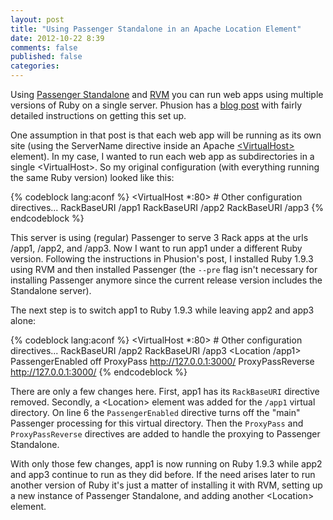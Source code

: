 ```yaml
---
layout: post
title: "Using Passenger Standalone in an Apache Location Element"
date: 2012-10-22 8:39
comments: false
published: false
categories: 
---
```

Using [Passenger Standalone](http://www.modrails.com/documentation/Users%20guide%20Standalone.html) and [RVM](https://rvm.io) you can run web apps using multiple versions of Ruby on a single server. Phusion has a [blog post](http://blog.phusion.nl/2010/09/21/phusion-passenger-running-multiple-ruby-versions/) with fairly detailed instructions on getting this set up.

One assumption in that post is that each web app will be running as its own site (using the ServerName directive inside an Apache [&lt;VirtualHost&gt;](http://httpd.apache.org/docs/2.2/mod/core.html#virtualhost) element). In my case, I wanted to run each web app as subdirectories in a single &lt;VirtualHost&gt;. So my original configuration (with everything running the same Ruby version) looked like this:
<!-- more -->

{% codeblock lang:aconf %}
<VirtualHost *:80>
    # Other configuration directives...
    RackBaseURI /app1
    RackBaseURI /app2
    RackBaseURI /app3
</VirtualHost>
{% endcodeblock %}

This server is using (regular) Passenger to serve 3 Rack apps at the urls /app1, /app2, and /app3. Now I want to run app1 under a different Ruby version. Following the instructions in Phusion's post, I installed Ruby 1.9.3 using RVM and then installed Passenger (the `--pre` flag isn't necessary for installing Passenger anymore since the current release version includes the Standalone server).

The next step is to switch app1 to Ruby 1.9.3 while leaving app2 and app3 alone:

{% codeblock lang:aconf %}
<VirtualHost *:80>
    # Other configuration directives...
    RackBaseURI /app2
    RackBaseURI /app3
    <Location /app1>
        PassengerEnabled off
        ProxyPass http://127.0.0.1:3000/
        ProxyPassReverse http://127.0.0.1:3000/
    </Location>
</VirtualHost>
{% endcodeblock %}

There are only a few changes here. First, app1 has its `RackBaseURI` directive removed. Secondly, a &lt;Location&gt; element was added for the `/app1` virtual directory. On line 6 the `PassengerEnabled` directive turns off the "main" Passenger processing for this virtual directory. Then the `ProxyPass` and `ProxyPassReverse` directives are added to handle the proxying to Passenger Standalone.

With only those few changes, app1 is now running on Ruby 1.9.3 while app2 and app3 continue to run as they did before. If the need arises later to run another version of Ruby it's just a matter of installing it with RVM, setting up a new instance of Passenger Standalone, and adding another &lt;Location&gt; element.
